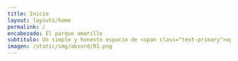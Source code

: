 ```yaml
---
title: Inicio
layout: layouts/home
permalink: /
encabezado: El parque amarillo
subtitulo: Un simple y honesto espacio de <span class="text-primary">opinión</span>.
imagen: /static/img/absurd/01.png
---
```


